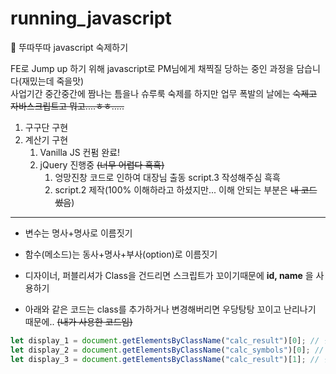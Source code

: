 # running_javascript
📖 뚜따뚜따 javascript 숙제하기

FE로 Jump up 하기 위해 javascript로 PM님에게 채찍질 당하는 중인 과정을 담습니다(재밌는데 죽을맛)<br>
사업기간 중간중간에 짬나는 틈을나 슈루룩 숙제를 하지만 업무 폭발의 날에는 ~~숙제고 자바스크립트고 뭐고....ㅎㅎ.....~~

1. 구구단 구현
2. 계산기 구현
   1. Vanilla JS 컨펌 완료!
   2. jQuery 진행중 ~~(너무 어렵다 흑흑)~~
      1. 엉망진창 코드로 인하여 대장님 출동 script.3 작성해주심 흑흑
      2. script.2 제작(100% 이해하라고 하셨지만... 이해 안되는 부분은 ~~내 코드 썼음~~)
   

<hr>

- 변수는 명사+명사로 이름짓기

- 함수(메소드)는 동사+명사+부사(option)로 이름짓기

- 디자이너, 퍼블리셔가 Class을 건드리면 스크립트가 꼬이기때문에 __id, name__ 을 사용하기

- 아래와 같은 코드는 class를 추가하거나 변경해버리면 우당탕탕 꼬이고 난리나기 때문에.. ~~(내가 사용한 코드임)~~

```javascript
let display_1 = document.getElementsByClassName("calc_result")[0]; // 결과값_1을 보여주는 창
let display_2 = document.getElementsByClassName("calc_symbols")[0]; // 연산기호
let display_3 = document.getElementsByClassName("calc_result")[1]; // 결과값_2
```
